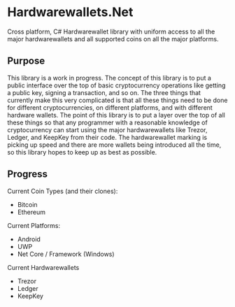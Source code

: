 # Hardwarewallets.Net
Cross platform, C# Hardwarewallet library with uniform access to all the major hardwarewallets and all supported coins on all the major platforms.

## Purpose
This library is a work in progress. The concept of this library is to put a public interface over the top of basic cryptocurrency operations like getting a public key, signing a transaction, and so on. The three things that currently make this very complicated is that all these things need to be done for different cryptocurrencies, on different platforms, and with different hardware wallets. The point of this library is to put a layer over the top of all these things so that any programmer with a reasonable knowledge of cryptocurrency can start using the major hardwarewallets like Trezor, Ledger, and KeepKey from their code. The hardwarewallet marking is picking up speed and there are more wallets being introduced all the time, so this library hopes to keep up as best as possible.

## Progress
Current Coin Types (and their clones):

- Bitcoin
- Ethereum

Current Platforms:

- Android
- UWP
- Net Core / Framework (Windows)

Current Hardwarewallets

- Trezor
- Ledger
- KeepKey

